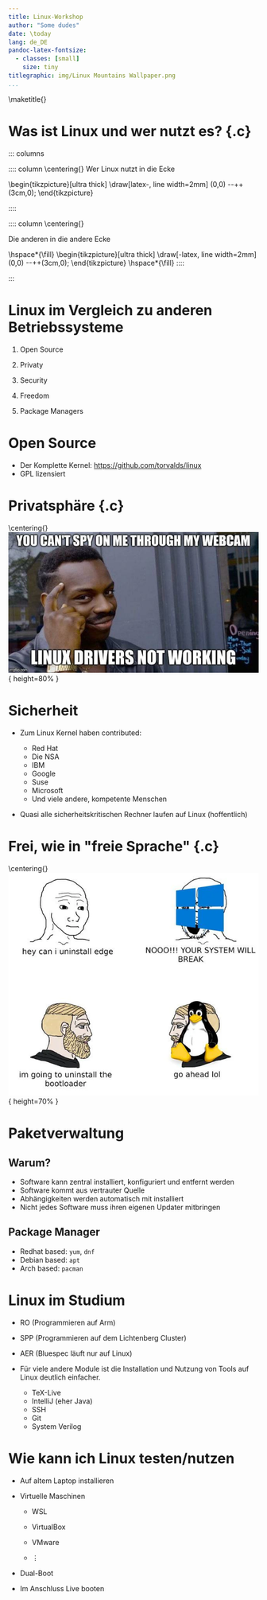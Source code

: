 ```yaml
---
title: Linux-Workshop
author: "Some dudes"
date: \today
lang: de_DE
pandoc-latex-fontsize:
  - classes: [small]
    size: tiny
titlegraphic: img/Linux Mountains Wallpaper.png
...
```

\maketitle{}

# Was ist Linux und wer nutzt es? {.c}

::: columns

:::: column
\centering{}
Wer Linux nutzt in die Ecke

\begin{tikzpicture}[ultra thick]
\draw[latex-, line width=2mm] (0,0) --++(3cm,0);
\end{tikzpicture}

::::

:::: column
\centering{}

Die anderen in die andere Ecke

\hspace*{\fill} \begin{tikzpicture}[ultra thick]
\draw[-latex, line width=2mm] (0,0) --++(3cm,0);
\end{tikzpicture}
\hspace*{\fill}
::::

:::

# Linux im Vergleich zu anderen Betriebssysteme

1. Open Source

1. Privaty

1. Security

1. Freedom

1. Package Managers

# Open Source

- Der Komplette Kernel: <https://github.com/torvalds/linux>
- GPL lizensiert

# Privatsphäre {.c}
\centering{}
![](img/linux_privacy.jpg){ height=80% }

# Sicherheit

- Zum Linux Kernel haben contributed:
    - Red Hat
    - Die NSA
    - IBM
    - Google
    - Suse
    - Microsoft
    - Und viele andere, kompetente Menschen

- Quasi alle sicherheitskritischen Rechner laufen auf Linux (hoffentlich)

# Frei, wie in "freie Sprache" {.c}
\centering{}
![`dd if=boot.bin of=/dev/sda`](img/freedom_of_choice_meme.png){ height=70% }

# Paketverwaltung

## Warum?
- Software kann zentral installiert, konfiguriert und entfernt werden
- Software kommt aus vertrauter Quelle
- Abhängigkeiten werden automatisch mit installiert
- Nicht jedes Software muss ihren eigenen Updater mitbringen

## Package Manager

- Redhat based: `yum`, `dnf`
- Debian based: `apt`
- Arch based: `pacman`

# Linux im Studium

- RO (Programmieren auf Arm)

- SPP (Programmieren auf dem Lichtenberg Cluster)

- AER (Bluespec läuft nur auf Linux)

- Für viele andere Module ist die Installation und Nutzung
von Tools auf Linux deutlich einfacher.

    - TeX-Live
    - IntelliJ (eher Java)
    - SSH
    - Git
    - System Verilog

# Wie kann ich Linux testen/nutzen

- Auf altem Laptop installieren

- Virtuelle Maschinen

    - WSL

    - VirtualBox

    - VMware

    - $\vdots$

- Dual-Boot

- Im Anschluss Live booten
